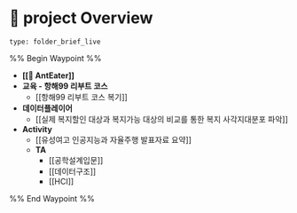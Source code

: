 # 🪼 project Overview
 
```ccard
type: folder_brief_live
```
 

%% Begin Waypoint %%
- **[[🐜 AntEater]]**
- **교육 - 항해99 리부트 코스**
	- [[항해99 리부트 코스 복기]]
- **데이터플레이어**
	- [[실제 복지할인 대상과 복지가능 대상의 비교를 통한 복지 사각지대분포 파악]]
- **Activity**
	- [[유성여고 인공지능과 자율주행 발표자료 요약]]
	- **TA**
		- [[공학설계입문]]
		- [[데이터구조]]
		- [[HCI]]

%% End Waypoint %%